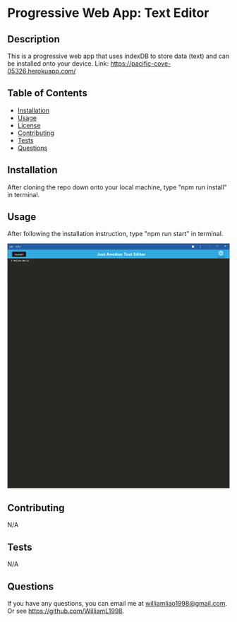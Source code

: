 # Progressive Web App: Text Editor
  
## Description

This is a progressive web app that uses indexDB to store data (text) and can be installed onto your device.
Link: https://pacific-cove-05326.herokuapp.com/

## Table of Contents

- [Installation](#installation)
- [Usage](#usage)
- [License](#license)
- [Contributing](#contributing)
- [Tests](#tests)
- [Questions](#questions)

## Installation

After cloning the repo down onto your local machine, type "npm run install" in terminal.

## Usage

After following the installation instruction, type "npm run start" in terminal.

![](/screenshot.png)

## Contributing

N/A

## Tests

N/A

## Questions

If you have any questions, you can email me at williamliao1998@gmail.com. Or see https://github.com/WilliamL1998.
